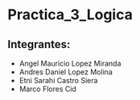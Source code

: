 # Practica_3_Logica

## Integrantes:

- Angel Mauricio Lopez Miranda
- Andres Daniel Lopez Molina
- Etni Sarahi Castro Siera 
- Marco Flores Cid
